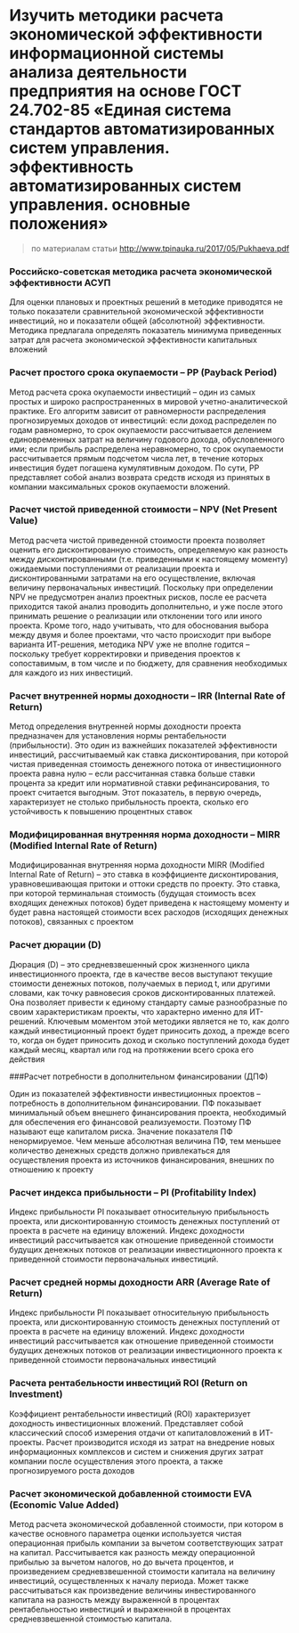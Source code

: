 # Изучить методики расчета экономической эффективности информационной системы анализа деятельности предприятия на основе ГОСТ 24.702-85 «Единая система стандартов автоматизированных систем управления. эффективность автоматизированных систем управления. основные положения»
> по материалам статьи http://www.tpinauka.ru/2017/05/Pukhaeva.pdf

### Российско-советская методика расчета экономической эффективности АСУП

Для оценки плановых и проектных решений в методике приводятся не только показатели сравнительной экономической эффективности инвестиций, но и показатели общей (абсолютной) эффективности. Методика предлагала определять показатель минимума приведенных затрат для расчета экономической эффективности капитальных вложений

### Расчет простого срока окупаемости – PP (Payback Period)

Метод расчета срока окупаемости инвестиций – один из самых простых и широко распространенных в мировой учетно-аналитической практике. Его алгоритм зависит от равномерности распределения прогнозируемых доходов от инвестиций: если доход распределен по годам равномерно, то срок окупаемости рассчитывается делением единовременных затрат на величину годового дохода, обусловленного ими; если прибыль распределена неравномерно, то срок окупаемости рассчитывается прямым подсчетом числа лет, в течение которых инвестиция будет погашена кумулятивным доходом. По сути, РР представляет собой анализ возврата средств исходя из принятых в компании максимальных сроков окупаемости вложений.



### Расчет чистой приведенной стоимости – NPV (Net Present Value)

Метод расчета чистой приведенной стоимости проекта позволяет оценить его дисконтированную стоимость, определяемую как разность между дисконтированными (т.е. приведенными к настоящему моменту) ожидаемыми поступлениями от реализации проекта и дисконтированными затратами на его осуществление, включая величину первоначальных инвестиций. Поскольку при определении NPV не предусмотрен анализ проектных рисков, после ее расчета приходится такой анализ проводить дополнительно, и уже после этого принимать решение о реализации или отклонении того или иного проекта. Кроме того, надо учитывать, что для обоснования выбора между двумя и более проектами, что часто происходит при выборе варианта ИТ-решения, методика NPV уже не вполне годится – поскольку требует корректировки и приведения проектов к сопоставимым, в том числе и по бюджету, для сравнения необходимых для каждого из них инвестиций.



### Расчет внутренней нормы доходности – IRR (Internal Rate of Return)

Метод определения внутренней нормы доходности проекта предназначен для установления нормы рентабельности (прибыльности). Это один из важнейших показателей эффективности инвестиций, рассчитываемый как ставка дисконтирования, при которой чистая приведенная стоимость денежного потока от инвестиционного проекта равна нулю – если рассчитанная ставка больше ставки процента за кредит или нормативной ставки рефинансирования, то проект считается выгодным. Этот показатель, в первую очередь, характеризует не столько прибыльность проекта, сколько его устойчивость к повышению процентных ставок


### Модифицированная внутренняя норма доходности – MIRR (Modified Internal Rate of Return)

Модифицированная внутренняя норма доходности MIRR (Modified Internal Rate of Return) – это ставка в коэффициенте дисконтирования, уравновешивающая притоки и оттоки средств по проекту. Это ставка, при которой терминальная стоимость (будущая стоимость всех входящих денежных потоков) будет приведена к настоящему моменту и будет равна настоящей стоимости всех расходов (исходящих денежных потоков), связанных с проектом

### Расчет дюрации (D)

Дюрация (D) – это средневзвешенный срок жизненного цикла инвестиционного проекта, где в качестве весов выступают текущие стоимости денежных потоков, получаемых в период t, или другими словами, как точку равновесия сроков дисконтированных платежей. Она позволяет привести к единому стандарту самые разнообразные по своим характеристикам проекты, что характерно именно для ИТ-решений. Ключевым моментом этой методики является не то, как долго каждый инвестиционный проект будет приносить доход, а прежде всего то, когда он будет приносить доход и сколько поступлений дохода будет каждый месяц, квартал или год на протяжении всего срока его действия

###Расчет потребности в дополнительном финансировании (ДПФ)

Один из показателей эффективности инвестиционных проектов – потребность в дополнительном финансировании. ПФ показывает минимальный объем внешнего финансирования проекта, необходимый для обеспечения его финансовой реализуемости. Поэтому ПФ называют еще капиталом риска. Значение показателя ПФ ненормируемое. Чем меньше абсолютная величина ПФ, тем меньшее количество денежных средств должно привлекаться для осуществления проекта из источников финансирования, внешних по отношению к проекту

### Расчет индекса прибыльности – PI (Profitability Index)

Индекс прибыльности PI показывает относительную прибыльность проекта, или дисконтированную стоимость денежных поступлений от проекта в расчете на единицу вложений. Индекс доходности инвестиций рассчитывается как отношение приведенной стоимости будущих денежных потоков от реализации инвестиционного проекта к приведенной стоимости первоначальных инвестиций.

### Расчет средней нормы доходности ARR (Average Rate of Return)

Индекс прибыльности PI показывает относительную прибыльность проекта, или дисконтированную стоимость денежных поступлений от проекта в расчете на единицу вложений. Индекс доходности инвестиций рассчитывается как отношение приведенной стоимости будущих денежных потоков от реализации инвестиционного проекта к приведенной стоимости первоначальных инвестиций

### Расчета рентабельности инвестиций ROI (Return on Investment)

Коэффициент рентабельности инвестиций (ROI) характеризует доходность инвестиционных вложений. Представляет собой классический способ измерения отдачи от капиталовложений в ИТ-проекты. Расчет производится исходя из затрат на внедрение новых информационных комплексов и систем и снижения других затрат компании после осуществления этого проекта, а также прогнозируемого роста доходов

### Расчет экономической добавленной стоимости EVA (Economic Value Added)

Метод расчета экономической добавленной стоимости, при котором в качестве основного параметра оценки используется чистая операционная прибыль компании за вычетом соответствующих затрат на капитал. Рассчитывается как разность между операционной прибылью за вычетом налогов, но до вычета процентов, и произведением средневзвешенной стоимости капитала на величину инвестиций, осуществленных к началу периода. Может также рассчитываться как произведение величины инвестированного капитала на разность между выраженной в процентах рентабельностью инвестиций и выраженной в процентах средневзвешенной стоимостью капитала.


